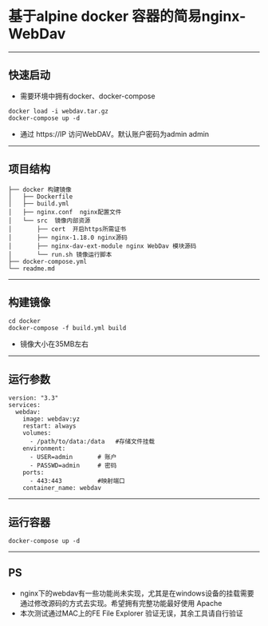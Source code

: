 # 基于alpine docker 容器的简易nginx-WebDav
---
## 快速启动
* 需要环境中拥有docker、docker-compose
```
docker load -i webdav.tar.gz
docker-compose up -d
```
* 通过 https://IP 访问WebDAV。默认账户密码为admin admin
---
## 项目结构
```
├── docker 构建镜像
│   ├── Dockerfile
│   ├── build.yml
│   ├── nginx.conf  nginx配置文件
│   └── src  镜像内部资源
│       ├── cert  开启https所需证书
│       ├── nginx-1.18.0 nginx源码
│       ├── nginx-dav-ext-module nginx WebDav 模块源码
│       └── run.sh 镜像运行脚本
├── docker-compose.yml
└── readme.md
```
---
## 构建镜像
```
cd docker
docker-compose -f build.yml build
```
* 镜像大小在35MB左右
---
## 运行参数
```
version: "3.3"
services:
  webdav:
    image: webdav:yz
    restart: always
    volumes:
      - /path/to/data:/data   #存储文件挂载
    environment:
      - USER=admin       # 账户
      - PASSWD=admin     # 密码
    ports:
      - 443:443          #映射端口
    container_name: webdav

```
---
## 运行容器
```
docker-compose up -d
```
---
## PS

* nginx下的webdav有一些功能尚未实现，尤其是在windows设备的挂载需要通过修改源码的方式去实现。希望拥有完整功能最好使用 Apache
* 本次测试通过MAC上的FE File Explorer 验证无误，其余工具请自行验证
